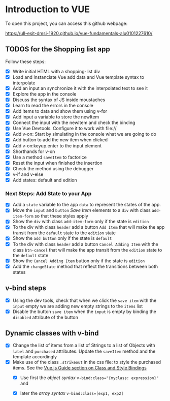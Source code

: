 # Introduction to VUE

To open this project, you can access this github webpage:

https://ull-esit-dmsi-1920.github.io/vue-fundamentals-alu0101227610/

## TODOS for the Shopping list app

Follow these steps:

- [x] Write initial HTML with a shopping-list div
- [x] Load and Instanciate Vue add data and Vue template syntax to interpolate
- [x] Add an input an synchronize it with the interpolated text to see it
- [x] Explore the app in the console
- [x] Discuss the syntax of JS inside moustaches
- [x] Learn to read the errors in the console
- [x] Add items to data and show them using v-for
- [x] Add input a variable to store the newItem
- [x] Connect the input with the newItem and check the binding
- [x] Use Vue Devtools. Configure it to work with file://
- [x] Add v-on: Start by simulating in the console what we are going to do
- [x] Add button to add the new item when clicked
- [x] Add v-on:keyup.enter to the input element
- [x] Shorthands for v-on 
- [x] Use a method `saveItem` to factorice
- [x] Reset the input when finished the insertion
- [x] Check the method using the debugger
- [x] v-if and v-else
- [x] Add states: default and edition 

### Next Steps: Add State to your App

- [x] Add a `state` variable to the app `data` to represent the states of the app. 
- [x] Move the `input` and `button` *Save Item* elements to a `div` with class `add-item-form` so that these styles apply
- [x] Show the `div` with class `add-item-form` only if the state is `edition`
- [x] To the div with class `header` add a button `Add Item` that will make the app transit from the `default` state to the `edition` state 
- [x] Show the  `add button` only if the state is `default` 
- [x] To the div with class `header` add a button `Cancel Adding Item` with the class `btn-cancel` that will make the app transit from the `edition` state to the `default` state 
- [x] Show the  `Cancel Adding Item` button only if the state is `edition`
- [x] Add the `changeState` method that reflect the transitions between both states 

## v-bind steps

- [x] Using the dev tools, check that when we click the `save item` with the `input` empty we are adding new empty strings to the `items` list
- [x] Disable the button `save item` when the `input` is empty by binding the `disabled` attribute of the button

## Dynamic classes with v-bind

- [x] Change the list of items from a list of Strings to a list of Objects with `label` and `purchased` attributes. Update the `saveItem` method and the template accordingly
- [x] Make use of the class `.strikeout` in the css file:
  to style the purchased items. See the [Vue.js Guide section on Class and Style Bindings](https://vuejs.org/v2/guide/class-and-style.html)
  - [x]  Use first the *object syntax* `v-bind:class="{myclass: expression}"` and 
  - [x]  later the *array syntax* `v-bind:class=[exp1, exp2]`

